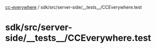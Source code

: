 [cc-everywhere](../../../../../index.md) / sdk/src/server-side/\_\_tests\_\_/CCEverywhere.test

# sdk/src/server-side/\_\_tests\_\_/CCEverywhere.test
